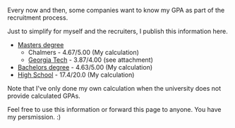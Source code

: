Every now and then, some companies want to know my GPA as part of the
recruitment process.

Just to simplify for myself and the recruiters, I publish this information here.

 * [Masters degree]
     * Chalmers - 4.67/5.00 (My calculation)
     * [Georgia Tech] - 3.87/4.00 (see attachment)
 * [Bachelors degree] - 4.63/5.00 (My calculation)
 * [High School] - 17.4/20.0 (My calculation)

[Masters degree]: /grades/cth_masters.pdf
[Georgia Tech]: /grades/gt_transcript.pdf
[Bachelors degree]: /grades/cth_bachelors.pdf
[High School]: /grades/ubg_highschool.pdf

Note that I've only done my own calculation when the university does not
provide calculated GPAs.

Feel free to use this information or forward this page to anyone. You have my persmission. :)
